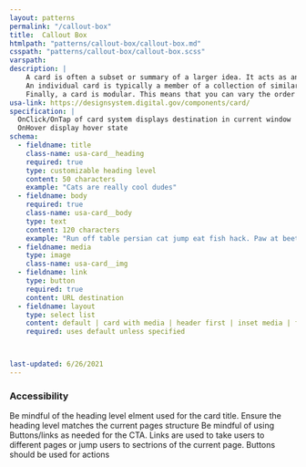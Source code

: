 ```yaml
---
layout: patterns
permalink: "/callout-box"
title:  Callout Box
htmlpath: "patterns/callout-box/callout-box.md"
csspath: "patterns/callout-box/callout-box.scss"
varspath:
description: |
    A card is often a subset or summary of a larger idea. It acts as an entry point to more detailed information. This summary can contain a variety of content types, such as text, images and multimedia, or buttons and links.
    An individual card is typically a member of a collection of similar cards, not a single card in isolation. A card is distinguished from others in its collection by its content, and cards are distinguished from the broader page context in form — usually with a border or a shadow.
    Finally, a card is modular. This means that you can vary the order of cards in a collection without destroying any individual card’s meaning." 
usa-link: https://designsystem.digital.gov/components/card/
specification: |
  OnClick/OnTap of card system displays destination in current window 
  OnHover display hover state  
schema: 
  - fieldname: title
    class-name: usa-card__heading
    required: true
    type: customizable heading level 
    content: 50 characters
    example: "Cats are really cool dudes"
  - fieldname: body
    required: true
    class-name: usa-card__body
    type: text
    content: 120 characters  
    example: "Run off table persian cat jump eat fish hack. Paw at beetle and eat it before it gets away demand"
  - fieldname: media
    type: image 
    class-name: usa-card__img
  - fieldname: link
    type: button
    required: true
    content: URL destination
  - fieldname: layout
    type: select list
    content: default | card with media | header first | inset media | flag left | flag right
    required: uses default unless specified



last-updated: 6/26/2021
---
```

<!--- if extra information is needed for this pattern, write here in Markdown. -->
<!--- to learn markdown format go to https://docs.github.com/en/github/writing-on-github/basic-writing-and-formatting-syntax -->

### Accessibility
Be mindful of the heading level elment used for the card title. Ensure the heading level matches the current pages structure
Be mindful of using Buttons/links as needed for the CTA. Links are used to take users to different pages or jump users to sectrions of the current page. Buttons should be used for actions

